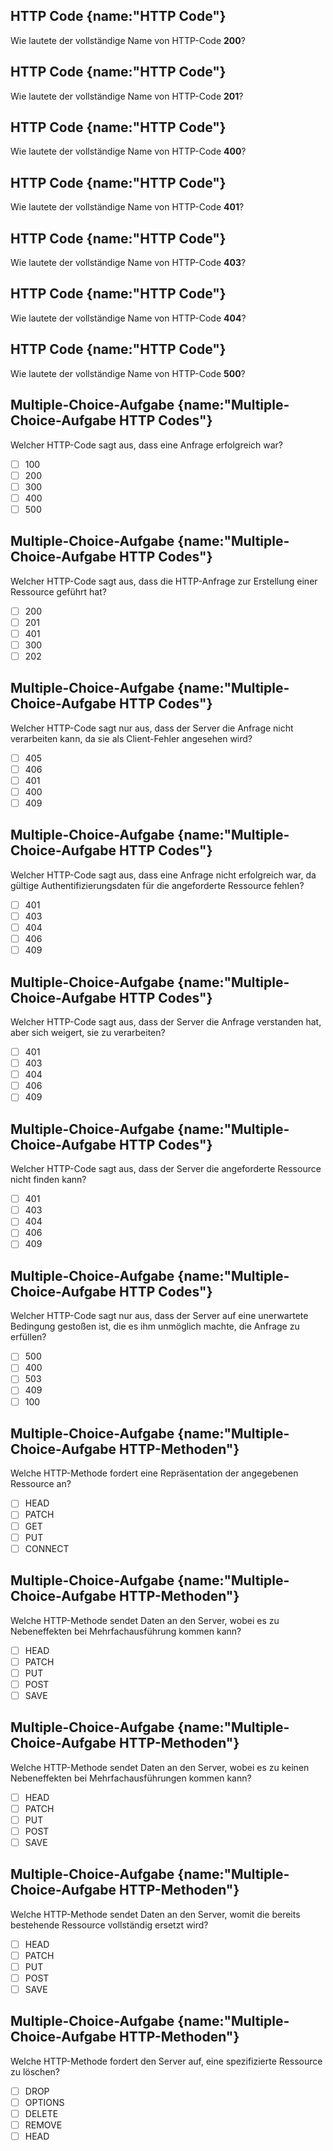 ## HTTP Code {name:"HTTP Code"}
<p>Wie lautete der vollständige Name von HTTP-Code <b>200</b>?</p>

## HTTP Code {name:"HTTP Code"}
<p>Wie lautete der vollständige Name von HTTP-Code <b>201</b>?</p>

## HTTP Code {name:"HTTP Code"}
<p>Wie lautete der vollständige Name von HTTP-Code <b>400</b>?</p>

## HTTP Code {name:"HTTP Code"}
<p>Wie lautete der vollständige Name von HTTP-Code <b>401</b>?</p>

## HTTP Code {name:"HTTP Code"}
<p>Wie lautete der vollständige Name von HTTP-Code <b>403</b>?</p>

## HTTP Code {name:"HTTP Code"}
<p>Wie lautete der vollständige Name von HTTP-Code <b>404</b>?</p>

## HTTP Code {name:"HTTP Code"}
<p>Wie lautete der vollständige Name von HTTP-Code <b>500</b>?</p>

## Multiple-Choice-Aufgabe {name:"Multiple-Choice-Aufgabe HTTP Codes"}
Welcher HTTP-Code sagt aus, dass eine Anfrage erfolgreich war?
- [ ] 100
- [ ] 200
- [ ] 300
- [ ] 400
- [ ] 500

## Multiple-Choice-Aufgabe {name:"Multiple-Choice-Aufgabe HTTP Codes"}
Welcher HTTP-Code sagt aus, dass die HTTP-Anfrage zur Erstellung einer Ressource geführt hat?
- [ ] 200
- [ ] 201
- [ ] 401
- [ ] 300
- [ ] 202

## Multiple-Choice-Aufgabe {name:"Multiple-Choice-Aufgabe HTTP Codes"}
Welcher HTTP-Code sagt nur aus, dass der Server die Anfrage nicht verarbeiten kann, da sie als Client-Fehler angesehen wird?
- [ ] 405
- [ ] 406
- [ ] 401
- [ ] 400
- [ ] 409

## Multiple-Choice-Aufgabe {name:"Multiple-Choice-Aufgabe HTTP Codes"}
Welcher HTTP-Code sagt aus, dass eine Anfrage nicht erfolgreich war, da gültige Authentifizierungsdaten für die angeforderte Ressource fehlen?
- [ ] 401
- [ ] 403
- [ ] 404
- [ ] 406
- [ ] 409

## Multiple-Choice-Aufgabe {name:"Multiple-Choice-Aufgabe HTTP Codes"}
Welcher HTTP-Code sagt aus, dass der Server die Anfrage verstanden hat, aber sich weigert, sie zu verarbeiten?
- [ ] 401
- [ ] 403
- [ ] 404
- [ ] 406
- [ ] 409

## Multiple-Choice-Aufgabe {name:"Multiple-Choice-Aufgabe HTTP Codes"}
Welcher HTTP-Code sagt aus, dass der Server die angeforderte Ressource nicht finden kann?
- [ ] 401
- [ ] 403
- [ ] 404
- [ ] 406
- [ ] 409

## Multiple-Choice-Aufgabe {name:"Multiple-Choice-Aufgabe HTTP Codes"}
Welcher HTTP-Code sagt nur aus, dass der Server auf eine unerwartete Bedingung gestoßen ist, die es ihm unmöglich machte, die Anfrage zu erfüllen?
- [ ] 500
- [ ] 400
- [ ] 503
- [ ] 409
- [ ] 100

## Multiple-Choice-Aufgabe {name:"Multiple-Choice-Aufgabe HTTP-Methoden"}
Welche HTTP-Methode fordert eine Repräsentation der angegebenen Ressource an?
- [ ] HEAD
- [ ] PATCH
- [ ] GET
- [ ] PUT
- [ ] CONNECT

## Multiple-Choice-Aufgabe {name:"Multiple-Choice-Aufgabe HTTP-Methoden"}
Welche HTTP-Methode sendet Daten an den Server, wobei es zu Nebeneffekten bei Mehrfachausführung kommen kann?
- [ ] HEAD
- [ ] PATCH
- [ ] PUT
- [ ] POST
- [ ] SAVE

## Multiple-Choice-Aufgabe {name:"Multiple-Choice-Aufgabe HTTP-Methoden"}
Welche HTTP-Methode sendet Daten an den Server, wobei es zu keinen Nebeneffekten bei Mehrfachausführungen kommen kann?
- [ ] HEAD
- [ ] PATCH
- [ ] PUT
- [ ] POST
- [ ] SAVE

## Multiple-Choice-Aufgabe {name:"Multiple-Choice-Aufgabe HTTP-Methoden"}
Welche HTTP-Methode sendet Daten an den Server, womit die bereits bestehende Ressource vollständig ersetzt wird?
- [ ] HEAD
- [ ] PATCH
- [ ] PUT
- [ ] POST
- [ ] SAVE

## Multiple-Choice-Aufgabe {name:"Multiple-Choice-Aufgabe HTTP-Methoden"}
Welche HTTP-Methode fordert den Server auf, eine spezifizierte Ressource zu löschen?
- [ ] DROP
- [ ] OPTIONS
- [ ] DELETE
- [ ] REMOVE
- [ ] HEAD